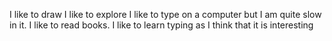 I like to draw
I like to explore
I like to type on a computer but I am quite slow in it.
I like to read books.
I like to learn typing as I think that it is interesting
